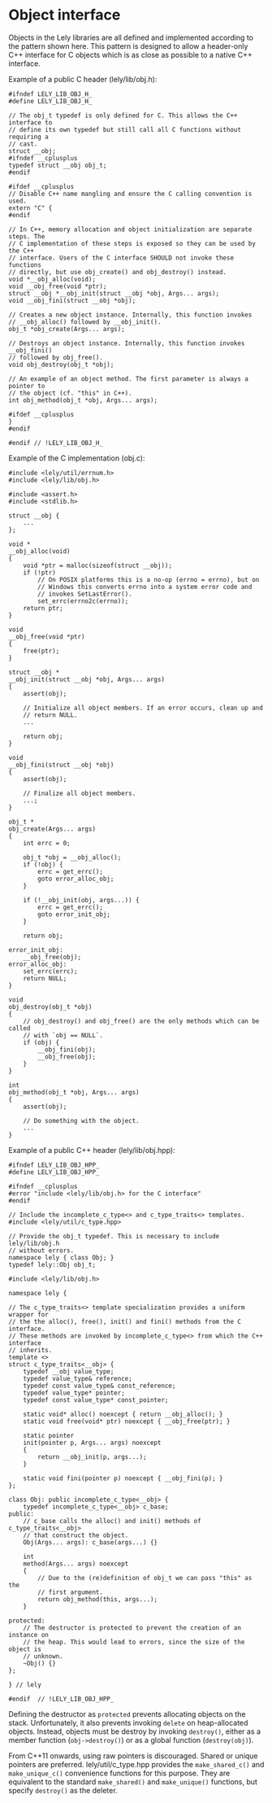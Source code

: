 Object interface
================

Objects in the Lely libraries are all defined and implemented according to the
pattern shown here. This pattern is designed to allow a header-only C++
interface for C objects which is as close as possible to a native C++ interface.

Example of a public C header (lely/lib/obj.h):
~~~{.c}
#ifndef LELY_LIB_OBJ_H_
#define LELY_LIB_OBJ_H_

// The obj_t typedef is only defined for C. This allows the C++ interface to
// define its own typedef but still call all C functions without requiring a
// cast.
struct __obj;
#ifndef __cplusplus
typedef struct __obj obj_t;
#endif

#ifdef __cplusplus
// Disable C++ name mangling and ensure the C calling convention is used.
extern "C" {
#endif

// In C++, memory allocation and object initialization are separate steps. The
// C implementation of these steps is exposed so they can be used by the C++
// interface. Users of the C interface SHOULD not invoke these functions
// directly, but use obj_create() and obj_destroy() instead.
void *__obj_alloc(void);
void __obj_free(void *ptr);
struct __obj *__obj_init(struct __obj *obj, Args... args);
void __obj_fini(struct __obj *obj);

// Creates a new object instance. Internally, this function invokes
// __obj_alloc() followed by __obj_init().
obj_t *obj_create(Args... args);

// Destroys an object instance. Internally, this function invokes __obj_fini()
// followed by obj_free().
void obj_destroy(obj_t *obj);

// An example of an object method. The first parameter is always a pointer to
// the object (cf. "this" in C++).
int obj_method(obj_t *obj, Args... args);

#ifdef __cplusplus
}
#endif

#endif // !LELY_LIB_OBJ_H_
~~~

Example of the C implementation (obj.c):
~~~{.c}
#include <lely/util/errnum.h>
#include <lely/lib/obj.h>

#include <assert.h>
#include <stdlib.h>

struct __obj {
	...
};

void *
__obj_alloc(void)
{
	void *ptr = malloc(sizeof(struct __obj));
	if (!ptr)
		// On POSIX platforms this is a no-op (errno = errno), but on
		// Windows this converts errno into a system error code and
		// invokes SetLastError().
		set_errc(errno2c(errno));
	return ptr;
}

void
__obj_free(void *ptr)
{
	free(ptr);
}

struct __obj *
__obj_init(struct __obj *obj, Args... args)
{
	assert(obj);

	// Initialize all object members. If an error occurs, clean up and
	// return NULL.
	...

	return obj;
}

void
__obj_fini(struct __obj *obj)
{
	assert(obj);

	// Finalize all object members.
	...;
}

obj_t *
obj_create(Args... args)
{
	int errc = 0;

	obj_t *obj = __obj_alloc();
	if (!obj) {
		errc = get_errc();
		goto error_alloc_obj;
	}

	if (!__obj_init(obj, args...)) {
		errc = get_errc();
		goto error_init_obj;
	}

	return obj;

error_init_obj:
	__obj_free(obj);
error_alloc_obj:
	set_errc(errc);
	return NULL;
}

void
obj_destroy(obj_t *obj)
{
	// obj_destroy() and obj_free() are the only methods which can be called
	// with `obj == NULL`.
	if (obj) {
		__obj_fini(obj);
		__obj_free(obj);
	}
}

int
obj_method(obj_t *obj, Args... args)
{
	assert(obj);

	// Do something with the object.
	...
}
~~~

Example of a public C++ header (lely/lib/obj.hpp):
~~~{.cpp}
#ifndef LELY_LIB_OBJ_HPP_
#define LELY_LIB_OBJ_HPP_

#ifndef __cplusplus
#error "include <lely/lib/obj.h> for the C interface"
#endif

// Include the incomplete_c_type<> and c_type_traits<> templates.
#include <lely/util/c_type.hpp>

// Provide the obj_t typedef. This is necessary to include lely/lib/obj.h
// without errors.
namespace lely { class Obj; }
typedef lely::Obj obj_t;

#include <lely/lib/obj.h>

namespace lely {

// The c_type_traits<> template specialization provides a uniform wrapper for
// the the alloc(), free(), init() and fini() methods from the C interface.
// These methods are invoked by incomplete_c_type<> from which the C++ interface
// inherits.
template <>
struct c_type_traits<__obj> {
	typedef __obj value_type;
	typedef value_type& reference;
	typedef const value_type& const_reference;
	typedef value_type* pointer;
	typedef const value_type* const_pointer;

	static void* alloc() noexcept { return __obj_alloc(); }
	static void free(void* ptr) noexcept { __obj_free(ptr); }

	static pointer
	init(pointer p, Args... args) noexcept
	{
		return __obj_init(p, args...);
	}

	static void fini(pointer p) noexcept { __obj_fini(p); }
};

class Obj: public incomplete_c_type<__obj> {
	typedef incomplete_c_type<__obj> c_base;
public:
	// c_base calls the alloc() and init() methods of c_type_traits<__obj>
	// that construct the object.
	Obj(Args... args): c_base(args...) {}

	int
	method(Args... args) noexcept
	{
		// Due to the (re)definition of obj_t we can pass "this" as the
		// first argument.
		return obj_method(this, args...);
	}

protected:
	// The destructor is protected to prevent the creation of an instance on
	// the heap. This would lead to errors, since the size of the object is
	// unknown.
	~Obj() {}
};

} // lely

#endif  // !LELY_LIB_OBJ_HPP_
~~~

Defining the destructor as `protected` prevents allocating objects on the stack.
Unfortunately, it also prevents invoking `delete` on heap-allocated objects.
Instead, objects must be destroy by invoking `destroy()`, either as a member
function (`obj->destroy()`) or as a global function (`destroy(obj)`).

From C++11 onwards, using raw pointers is discouraged. Shared or unique pointers
are preferred. lely/util/c_type.hpp provides the `make_shared_c()` and
`make_unique_c()` convenience functions for this purpose. They are equivalent to
the standard `make_shared()` and `make_unique()` functions, but specify
`destroy()` as the deleter.

